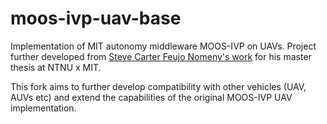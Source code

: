 # moos-ivp-uav-base
Implementation of MIT autonomy middleware MOOS-IVP on UAVs. Project further developed from [Steve Carter Feujo Nomeny's work](https://github.com/Scarter668/moos-ivp-uav) for his master thesis at NTNU x MIT.

This fork aims to further develop compatibility with other vehicles (UAV, AUVs etc) and extend the capabilities of the original MOOS-IVP UAV implementation.